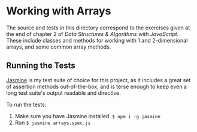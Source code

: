 # Working with Arrays

The source and tests in this directory correspond to the exercises given at the end of chapter 2 of _Data Structures & Algorithms with JavaScript_.
These include classes and methods for working with 1 and 2-dimensional arrays, and some common array methods.

## Running the Tests

[Jasmine](https://jasmine.github.io/) is my test suite of choice for this project, as it includes a great set of assertion methods out-of-the-box, and is terse enough to keep even a long test suite's output readable and directive.

To run the tests:

1. Make sure you have Jasmine installed. `$ npm i -g jasmine`
2. Run `$ jasmine arrays.spec.js`
